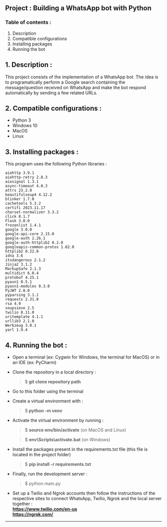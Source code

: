## Project : Building a WhatsApp bot with Python

### Table of contents :

1. Description
2. Compatible configurations
3. Installing packages
4. Running the bot

## 1. Description :

This project consists of the implementation of a WhatsApp bot. The idea is to programatically
perform a Google search containing the message/question received on WhatsApp and make the bot
respond automatically by sending a few related URLs.

## 2. Compatible configurations :

* Python 3
* Windows 10
* MacOS
* Linux

## 3. Installing packages :
This program uses the following Python libraries :

```
aiohttp 3.9.1
aiohttp-retry 2.8.3
aiosignal 1.3.1
async-timeout 4.0.3
attrs 23.2.0
beautifulsoup4 4.12.2
blinker 1.7.0
cachetools 5.3.2
certifi 2023.11.17
charset-normalizer 3.3.2
click 8.1.7
Flask 3.0.0
frozenlist 1.4.1
google 3.0.0
google-api-core 2.15.0
google-auth 2.26.1
google-auth-httplib2 0.2.0
googleapis-common-protos 1.62.0
httplib2 0.22.0
idna 3.6
itsdangerous 2.1.2
Jinja2 3.1.2
MarkupSafe 2.1.3
multidict 6.0.4
protobuf 4.25.1
pyasn1 0.5.1
pyasn1-modules 0.3.0
PyJWT 2.8.0
pyparsing 3.1.1
requests 2.31.0
rsa 4.9
soupsieve 2.5
twilio 8.11.0
uritemplate 4.1.1
urllib3 2.1.0
Werkzeug 3.0.1
yarl 1.9.4

```

## 4. Running the bot :

  * Open a terminal (ex: Cygwin for Windows, the terminal for MacOS) or in an IDE (ex: PyCharm)
  * Clone the repository in a local directory :
    > $<b> git clone repository path</b> 
  * Go to this folder using the terminal
  * Create a virtual environment with :
    > $<b> python -m venv <name of the environment></b> 
  * Activate the virtual environment by running :
    > $ <b>source env/bin/activate</b>  (on MacOS and Linux)
  
    > $ <b>env\Scripts\activate.bat</b> (on Windows)
  * Install the packages present in the requirements.txt file
(this file is located in the project folder) 
    > $ <b>pip install -r requirements.txt</b> 
  * Finally, run the development server :
    > $ python main.py
  * Set up a Twilio and Ngrok accounts then follow the instructions of the respective
sites to connect WhatsApp, Twilio, Ngrok and the local server together :\
    **https://www.twilio.com/en-us** \
    **https://ngrok.com/**
---